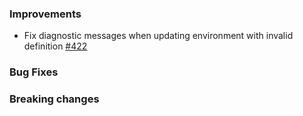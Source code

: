 ### Improvements

- Fix diagnostic messages when updating environment with invalid definition
  [#422](https://github.com/pulumi/esc/pull/422)

### Bug Fixes

### Breaking changes

